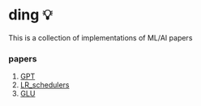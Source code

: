 # ding 💡
This is a collection of implementations of ML/AI papers

### papers
1. [GPT](./ding/gpt/README.md)
2. [LR_schedulers](./ding/lr_schedulers/README.md)
3. [GLU](./ding/glu/README.md)
